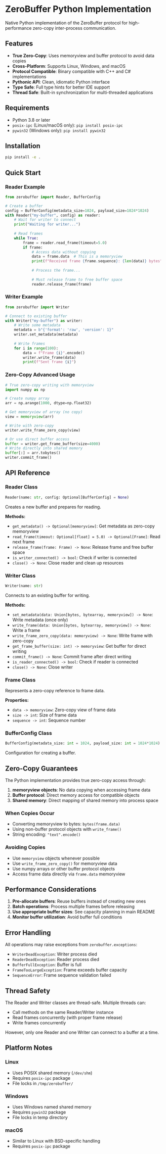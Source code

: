 # ZeroBuffer Python Implementation

Native Python implementation of the ZeroBuffer protocol for high-performance zero-copy inter-process communication.

## Features

- **True Zero-Copy**: Uses memoryview and buffer protocol to avoid data copies
- **Cross-Platform**: Supports Linux, Windows, and macOS
- **Protocol Compatible**: Binary compatible with C++ and C# implementations
- **Pythonic API**: Clean, idiomatic Python interface
- **Type Safe**: Full type hints for better IDE support
- **Thread Safe**: Built-in synchronization for multi-threaded applications

## Requirements

- Python 3.8 or later
- `posix-ipc` (Linux/macOS only): `pip install posix-ipc`
- `pywin32` (Windows only): `pip install pywin32`

## Installation

```bash
pip install -e .
```

## Quick Start

### Reader Example

```python
from zerobuffer import Reader, BufferConfig

# Create a buffer
config = BufferConfig(metadata_size=1024, payload_size=1024*1024)
with Reader("my-buffer", config) as reader:
    # Wait for writer to connect
    print("Waiting for writer...")
    
    # Read frames
    while True:
        frame = reader.read_frame(timeout=5.0)
        if frame:
            # Access data without copying
            data = frame.data  # This is a memoryview
            print(f"Received frame {frame.sequence}: {len(data)} bytes")
            
            # Process the frame...
            
            # Must release frame to free buffer space
            reader.release_frame(frame)
```

### Writer Example

```python
from zerobuffer import Writer

# Connect to existing buffer
with Writer("my-buffer") as writer:
    # Write some metadata
    metadata = b"{'format': 'raw', 'version': 1}"
    writer.set_metadata(metadata)
    
    # Write frames
    for i in range(100):
        data = f"Frame {i}".encode()
        writer.write_frame(data)
        print(f"Sent frame {i}")
```

### Zero-Copy Advanced Usage

```python
# True zero-copy writing with memoryview
import numpy as np

# Create numpy array
arr = np.arange(1000, dtype=np.float32)

# Get memoryview of array (no copy)
view = memoryview(arr)

# Write with zero-copy
writer.write_frame_zero_copy(view)

# Or use direct buffer access
buffer = writer.get_frame_buffer(size=4000)
# Write directly into shared memory
buffer[:] = arr.tobytes()
writer.commit_frame()
```

## API Reference

### Reader Class

```python
Reader(name: str, config: Optional[BufferConfig] = None)
```

Creates a new buffer and prepares for reading.

**Methods:**
- `get_metadata() -> Optional[memoryview]`: Get metadata as zero-copy memoryview
- `read_frame(timeout: Optional[float] = 5.0) -> Optional[Frame]`: Read next frame
- `release_frame(frame: Frame) -> None`: Release frame and free buffer space
- `is_writer_connected() -> bool`: Check if writer is connected
- `close() -> None`: Close reader and clean up resources

### Writer Class

```python
Writer(name: str)
```

Connects to an existing buffer for writing.

**Methods:**
- `set_metadata(data: Union[bytes, bytearray, memoryview]) -> None`: Write metadata (once only)
- `write_frame(data: Union[bytes, bytearray, memoryview]) -> None`: Write a frame
- `write_frame_zero_copy(data: memoryview) -> None`: Write frame with zero-copy
- `get_frame_buffer(size: int) -> memoryview`: Get buffer for direct writing
- `commit_frame() -> None`: Commit frame after direct writing
- `is_reader_connected() -> bool`: Check if reader is connected
- `close() -> None`: Close writer

### Frame Class

Represents a zero-copy reference to frame data.

**Properties:**
- `data -> memoryview`: Zero-copy view of frame data
- `size -> int`: Size of frame data
- `sequence -> int`: Sequence number

### BufferConfig Class

```python
BufferConfig(metadata_size: int = 1024, payload_size: int = 1024*1024)
```

Configuration for creating a buffer.

## Zero-Copy Guarantees

The Python implementation provides true zero-copy access through:

1. **memoryview objects**: No data copying when accessing frame data
2. **Buffer protocol**: Direct memory access for compatible objects
3. **Shared memory**: Direct mapping of shared memory into process space

### When Copies Occur

- Converting memoryview to bytes: `bytes(frame.data)`
- Using non-buffer protocol objects with `write_frame()`
- String encoding: `"text".encode()`

### Avoiding Copies

- Use `memoryview` objects whenever possible
- Use `write_frame_zero_copy()` for memoryview data
- Use numpy arrays or other buffer protocol objects
- Access frame data directly via `frame.data` memoryview

## Performance Considerations

1. **Pre-allocate buffers**: Reuse buffers instead of creating new ones
2. **Batch operations**: Process multiple frames before releasing
3. **Use appropriate buffer sizes**: See capacity planning in main README
4. **Monitor buffer utilization**: Avoid buffer full conditions

## Error Handling

All operations may raise exceptions from `zerobuffer.exceptions`:

- `WriterDeadException`: Writer process died
- `ReaderDeadException`: Reader process died  
- `BufferFullException`: Buffer is full
- `FrameTooLargeException`: Frame exceeds buffer capacity
- `SequenceError`: Frame sequence validation failed

## Thread Safety

The Reader and Writer classes are thread-safe. Multiple threads can:
- Call methods on the same Reader/Writer instance
- Read frames concurrently (with proper frame release)
- Write frames concurrently

However, only one Reader and one Writer can connect to a buffer at a time.

## Platform Notes

### Linux
- Uses POSIX shared memory (`/dev/shm`)
- Requires `posix-ipc` package
- File locks in `/tmp/zerobuffer/`

### Windows
- Uses Windows named shared memory
- Requires `pywin32` package
- File locks in temp directory

### macOS
- Similar to Linux with BSD-specific handling
- Requires `posix-ipc` package